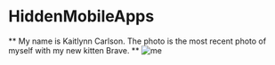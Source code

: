 # HiddenMobileApps
** My name is Kaitlynn Carlson. The photo is the most recent photo of myself with my new kitten Brave. **
![me](me.jpg)
